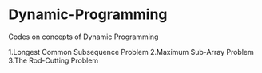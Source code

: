 # Dynamic-Programming
Codes on concepts of Dynamic Programming

1.Longest Common Subsequence Problem
2.Maximum Sub-Array Problem
3.The Rod-Cutting Problem
